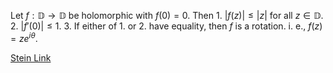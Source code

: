 Let $f:\mathbb{D} \rightarrow \mathbb{D}$ be holomorphic with $f(0)=0$. Then
	1. $|f(z)|\leq |z|$ for all $z\in\mathbb{D}$.
	2. $|f'(0)|\leq 1$. 
	3. If either of 1. or 2. have equality, then $f$ is a rotation. i. e., $f(z)=ze^{i\theta}$.

[Stein Link](https://www.fing.edu.uy/~cerminar/Complex_Analysis.pdf#page=218)
